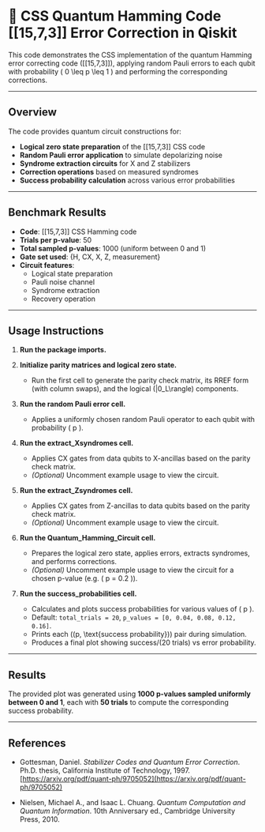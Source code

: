 # 🧩 CSS Quantum Hamming Code [[15,7,3]] Error Correction in Qiskit

This code demonstrates the CSS implementation of the quantum Hamming error correcting code \([[15,7,3]]\), applying random Pauli errors to each qubit with probability \( 0 \leq p \leq 1 \) and performing the corresponding corrections.

---

## Overview

The code provides quantum circuit constructions for:

- **Logical zero state preparation** of the [[15,7,3]] CSS code  
- **Random Pauli error application** to simulate depolarizing noise  
- **Syndrome extraction circuits** for X and Z stabilizers  
- **Correction operations** based on measured syndromes  
- **Success probability calculation** across various error probabilities

---

## Benchmark Results

- **Code**: [[15,7,3]] CSS Hamming code  
- **Trials per p-value**: 50  
- **Total sampled p-values**: 1000 (uniform between 0 and 1)  
- **Gate set used**: {H, CX, X, Z, measurement}  
- **Circuit features**:
  - Logical state preparation  
  - Pauli noise channel  
  - Syndrome extraction  
  - Recovery operation

---

## Usage Instructions

1. **Run the package imports.**

2. **Initialize parity matrices and logical zero state.**  
   - Run the first cell to generate the parity check matrix, its RREF form (with column swaps), and the logical \(|0_L\rangle\) components.

3. **Run the random Pauli error cell.**  
   - Applies a uniformly chosen random Pauli operator to each qubit with probability \( p \).

4. **Run the extract_Xsyndromes cell.**  
   - Applies CX gates from data qubits to X-ancillas based on the parity check matrix.  
   - *(Optional)* Uncomment example usage to view the circuit.

5. **Run the extract_Zsyndromes cell.**  
   - Applies CX gates from Z-ancillas to data qubits based on the parity check matrix.  
   - *(Optional)* Uncomment example usage to view the circuit.

6. **Run the Quantum_Hamming_Circuit cell.**  
   - Prepares the logical zero state, applies errors, extracts syndromes, and performs corrections.  
   - *(Optional)* Uncomment example usage to view the circuit for a chosen p-value (e.g. \( p = 0.2 \)).

7. **Run the success_probabilities cell.**  
   - Calculates and plots success probabilities for various values of \( p \).  
   - Default: `total_trials = 20`, `p_values = [0, 0.04, 0.08, 0.12, 0.16]`.  
   - Prints each \((p, \text{success probability})\) pair during simulation.  
   - Produces a final plot showing success/(20 trials) vs error probability.

---

## Results

The provided plot was generated using **1000 p-values sampled uniformly between 0 and 1**, each with **50 trials** to compute the corresponding success probability.

---

## References

- Gottesman, Daniel. *Stabilizer Codes and Quantum Error Correction*. Ph.D. thesis, California Institute of Technology, 1997.  
  [https://arxiv.org/pdf/quant-ph/9705052](https://arxiv.org/pdf/quant-ph/9705052)

- Nielsen, Michael A., and Isaac L. Chuang. *Quantum Computation and Quantum Information*. 10th Anniversary ed., Cambridge University Press, 2010.
